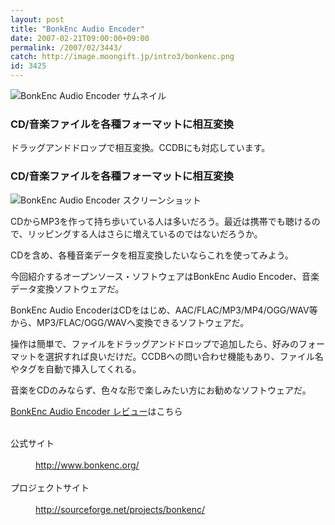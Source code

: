 ```yaml
---
layout: post
title: "BonkEnc Audio Encoder"
date: 2007-02-21T09:00:00+09:00
permalink: /2007/02/3443/
catch: http://image.moongift.jp/intro3/bonkenc.png
id: 3425
---
```

 ![BonkEnc Audio Encoder サムネイル](http://image.moongift.jp/intro3/bonkenc.t.png "BonkEnc Audio Encoder サムネイル")
  

### CD/音楽ファイルを各種フォーマットに相互変換
  
ドラッグアンドドロップで相互変換。CCDBにも対応しています。  
<!--more-->  

### CD/音楽ファイルを各種フォーマットに相互変換
  

![BonkEnc Audio Encoder スクリーンショット](http://image.moongift.jp/intro3/bonkenc.png "BonkEnc Audio Encoder スクリーンショット")

  

CDからMP3を作って持ち歩いている人は多いだろう。最近は携帯でも聴けるので、リッピングする人はさらに増えているのではないだろうか。

  

CDを含め、各種音楽データを相互変換したいならこれを使ってみよう。

  

今回紹介するオープンソース・ソフトウェアはBonkEnc Audio Encoder、音楽データ変換ソフトウェアだ。

  

BonkEnc Audio EncoderはCDをはじめ、AAC/FLAC/MP3/MP4/OGG/WAV等から、MP3/FLAC/OGG/WAVへ変換できるソフトウェアだ。

  

操作は簡単で、ファイルをドラッグアンドドロップで追加したら、好みのフォーマットを選択すれば良いだけだ。CCDBへの問い合わせ機能もあり、ファイル名やタグを自動で挿入してくれる。

  

音楽をCDのみならず、色々な形で楽しみたい方にお勧めなソフトウェアだ。

  

[BonkEnc Audio Encoder レビュー](http://oss.moongift.jp/review/i-3446.html)はこちら

  
<dl>
<br><dt>公式サイト</dt>
<br><dd><a href="http://www.bonkenc.org/" target="_blank">http://www.bonkenc.org/</a></dd>
<br><dt>プロジェクトサイト</dt>
<br><dd><a href="http://sourceforge.net/projects/bonkenc/" target="_blank">http://sourceforge.net/projects/bonkenc/</a></dd>
<br>
</dl>